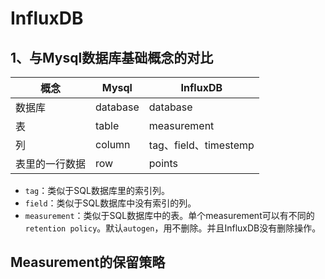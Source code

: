 # InfluxDB

## 1、与Mysql数据库基础概念的对比

| 概念           | Mysql    | InfluxDB              |
| -------------- | -------- | --------------------- |
| 数据库         | database | database              |
| 表             | table    | measurement           |
| 列             | column   | tag、field、timestemp |
| 表里的一行数据 | row      | points                |



* `tag`：类似于SQL数据库里的索引列。
* `field`：类似于SQL数据库中没有索引的列。
* `measurement`：类似于SQL数据库中的表。单个measurement可以有不同的`retention policy`。默认`autogen`，用不删除。并且InfluxDB没有删除操作。



## Measurement的保留策略


